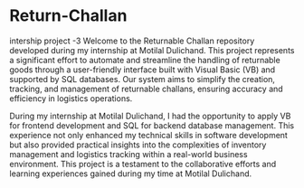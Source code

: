 # Return-Challan
intership project -3
Welcome to the Returnable Challan repository developed during my internship at Motilal Dulichand. This project represents a significant effort to automate and streamline the handling of returnable goods through a user-friendly interface built with Visual Basic (VB) and supported by SQL databases. Our system aims to simplify the creation, tracking, and management of returnable challans, ensuring accuracy and efficiency in logistics operations.

During my internship at Motilal Dulichand, I had the opportunity to apply VB for frontend development and SQL for backend database management. This experience not only enhanced my technical skills in software development but also provided practical insights into the complexities of inventory management and logistics tracking within a real-world business environment. This project is a testament to the collaborative efforts and learning experiences gained during my time at Motilal Dulichand.
